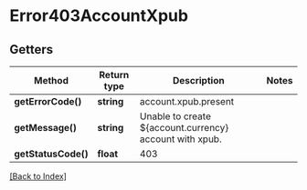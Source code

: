 # Error403AccountXpub

## Getters

Method | Return type | Description | Notes
------------ | ------------- | ------------- | -------------
**getErrorCode()** | **string** | account.xpub.present |
**getMessage()** | **string** | Unable to create ${account.currency} account with xpub. |
**getStatusCode()** | **float** | 403 |

[[Back to Index]](../index.md)
